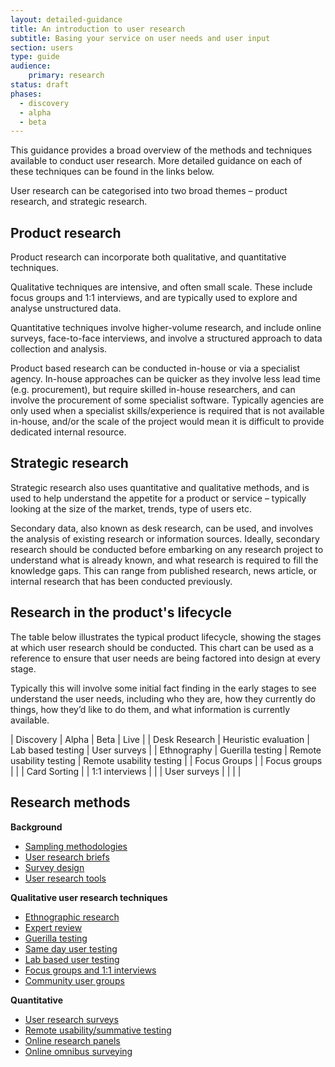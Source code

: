 ```yaml
---
layout: detailed-guidance
title: An introduction to user research
subtitle: Basing your service on user needs and user input
section: users
type: guide
audience: 
    primary: research 
status: draft
phases:
  - discovery
  - alpha
  - beta
---
```


This guidance provides a broad overview of the methods and techniques available to conduct user research. More detailed guidance on each of these techniques can be found in the links below. 

User research can be categorised into two broad themes – product research, and strategic research. 

## Product research

Product research can incorporate both qualitative, and quantitative techniques.

Qualitative techniques are intensive, and often small scale. These include focus groups and 1:1 interviews, and are typically used to explore and analyse unstructured data. 

Quantitative techniques involve higher-volume research, and include online surveys, face-to-face interviews, and involve a structured approach to data collection and analysis. 

Product based research can be conducted in-house or via a specialist agency. In-house approaches can be quicker as they involve less lead time (e.g. procurement), but require skilled in-house researchers, and can involve the procurement of some specialist software. Typically agencies are only used when a specialist skills/experience is required that is not available in-house, and/or the scale of the project would mean it is difficult to provide dedicated internal resource. 

## Strategic research

Strategic research also uses quantitative and qualitative methods, and is used to help understand the appetite for a product or service – typically looking at the size of the market, trends, type of users etc.

Secondary data, also known as desk research, can be used, and involves the analysis of existing research or information sources. Ideally, secondary research should be conducted before embarking on any research project to understand what is already known, and what research is required to fill the knowledge gaps. This can range from published research, news article, or internal research that has been conducted previously.

## Research in the product's lifecycle

The table below illustrates the typical product lifecycle, showing the stages at which user research should be conducted. This chart can be used as a reference to ensure that user needs are being factored into design at every stage. 

Typically this will involve some initial fact finding in the early stages to see understand the user needs, including who they are, how they currently do things, how they’d like to do them, and what information is currently available. 

| Discovery | Alpha | Beta | Live |
| Desk Research | Heuristic evaluation | Lab based testing | User surveys |
| Ethnography | Guerilla testing | Remote usability testing | Remote usability testing |
| Focus Groups | | Focus groups | |
| Card Sorting | | 1:1 interviews | |
| User surveys | | | |


## Research methods

**Background**

* [Sampling methodologies](/users/user-research/samplingmethodologies.html)
* [User research briefs](/users/user-research/userresearchbriefs.html)
* [Survey design](/users/user-research/surveydesign.html)
* [User research tools](/users/user-research/userresearchtools.html)
 
**Qualitative user research techniques**

* [Ethnographic research](/users/user-research/ethnographicresearch.html)
* [Expert review](/users/user-research/expert-review.html)
* [Guerilla testing](/users/user-research/guerillatesting.html)
* [Same day user testing](/users/user-research/samedayusertesting.html)
* [Lab based user testing](/users/user-research/labbasedusertesting.html)
* [Focus groups and 1:1 interviews](/users/user-research/focusgroupsminigroupsandinterviews.html)
* [Community user groups](/users/user-research/communityusergroups.html)

**Quantitative**

* [User research surveys](/users/user-research/userresearchsurveys.html)
* [Remote usability/summative testing](/users/user-research/remoteusability.html)
* [Online research panels](/users/user-research/onlineresearchpanels.html)
* [Online omnibus surveying](/users/user-research/onlineomnibussurvey.html)
